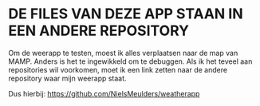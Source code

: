 # DE FILES VAN DEZE APP STAAN IN EEN ANDERE REPOSITORY
Om de weerapp te testen, moest ik alles verplaatsen naar de map van MAMP. Anders is het te ingewikkeld om te debuggen.
Als ik het teveel aan repositories wil voorkomen, moet ik een link zetten naar de andere repository waar mijn weerapp staat.

Dus hierbij:
https://github.com/NielsMeulders/weatherapp